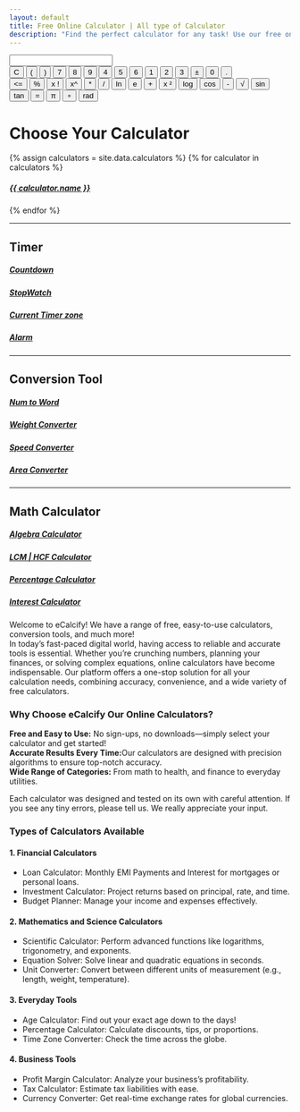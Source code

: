 ```yaml
---
layout: default
title: Free Online Calculator | All type of Calculator
description: "Find the perfect calculator for any task! Use our free online calculators for finance, health, math, fitness, and more. Fast, accurate, and easy to use—all in one place!"
---
```

<!-- Calculator start -->
<div class="calculator">
  <input type="text" id="screen" maxlength="20">
<div class="calc-buttons">

<div class="functions-one">
        <button class="button triggers">C</button>
        <button class="button basic-stuff">(</button>
        <button class="button basic-stuff">)</button>
        <button class="button numbers">7</button>
        <button class="button numbers">8</button>
        <button class="button numbers">9</button>
        <button class="button numbers">4</button>
        <button class="button numbers">5</button>
        <button class="button numbers">6</button>
        <button class="button numbers">1</button>
        <button class="button numbers">2</button>
        <button class="button numbers">3</button>
        <button class="button basic-stuff">±</button>
        <button class="button numbers">0</button>
        <button class="button basic-stuff">.</button>
</div>
    
 <div class="functions-two">
            <button class="button triggers">&#60;=</button>
            <button class="button complex-stuff">%</button>
            <button class="button complex-stuff">x !</button>
            <button class="button complex-stuff">x^</button>
            <button class="button basic-stuff">*</button>
            <button class="button basic-stuff">/</button>
            <button class="button complex-stuff">ln</button>
            <button class="button complex-stuff">e</button>
            <button class="button basic-stuff">+</button>
            <button class="button complex-stuff">x ²</button>
            <button class="button complex-stuff">log</button>
            <button class="button complex-stuff">cos</button>
            <button class="button basic-stuff">-</button>
            <button class="button complex-stuff">√</button>
            <button class="button complex-stuff">sin</button>
            <button class="button complex-stuff">tan</button>
            <button class="button triggers">=</button>
            <button class="button complex-stuff">&#x003C0;</button>
            <button class="button complex-stuff">∘</button>
            <button class="button complex-stuff">rad</button>
        </div>
      </div>
    </div>

<!-- calculator end -->
<div class="container py-5">
    <h1 class="text-center mb-4">Choose Your Calculator</h1>
    <div class="row g-4 p-3 " >
        {% assign calculators = site.data.calculators %}
        {% for calculator in calculators %}
        <div class="col-md-3 g-4 p-3  ">
            <a class="text-decoration-none" href="{{ calculator.link }}">
                <div class="calculator-box text-center">
                    <i class="fa-solid {{ calculator.icon }} fa-2xl py-4" style="color: {{ calculator.color }};"></i>
                    <h5>{{ calculator.name }}</h5>
                </div>
            </a>
        </div>
        {% endfor %}
</div>
<hr>
<h2>Timer</h2>
 <div class="row g-4 p-3 ">

<div class="col-md-3 g-4 p-3  ">
<a class="text-decoration-none" href="/countdown">
                <div class="calculator-box text-center">
                    <i class="fa-solid fa-stopwatch-20 fa-2xl py-4" style="color: #B197FC;"></i>
                    <h5>Countdown</h5>
                </div>
            </a>
  </div>
        
 <div class="col-md-3 g-4 p-3  ">
            <a class="text-decoration-none" href="/stop-watch">
                <div class="calculator-box text-center">
                    <i class="fa-solid fa-stopwatch fa-2xl py-4" style="color: #B197FC;"></i>
                    <h5>StopWatch</h5>
                </div>
            </a>
  </div>
        
 <div class="col-md-3 g-4 p-3  ">
            <a class="text-decoration-none" href="/current-time">
                <div class="calculator-box text-center">
                    <i class="fa-solid fa-clock fa-2xl py-4" style="color: #74C0FC;"></i>
                    <h5>Current Timer zone</h5>
                </div>
            </a>
        </div>
 <div class="col-md-3 g-4 p-3  ">
            <a class="text-decoration-none" href="#">
                <div class="calculator-box text-center">
                    <i class="fa-solid fa-bell fa-2xl py-4" style="color: green;"></i>
                    <h5>Alarm</h5>
                </div>
            </a>
        </div>
 </div>
 <!-- conversion-tool -->
<hr>
<h2>Conversion Tool</h2>
 <div class="row g-4 p-3 ">

<div class="col-md-3 g-4 p-3  ">
<a class="text-decoration-none" href="#">
                <div class="calculator-box text-center">
                    <i class="fa-solid fa-arrow-up-a-z fa-2xl py-4" style="color: #B197FC;"></i>
                    <h5>Num to Word</h5>
                </div>
            </a>
  </div>
        
 <div class="col-md-3 g-4 p-3  ">
            <a class="text-decoration-none" href="#">
                <div class="calculator-box text-center">
                    <i class="fa-solid fa-weight-scale fa-2xl py-4" style="color: #B197FC;"></i>
                    <h5>Weight Converter</h5>
                </div>
            </a>
  </div>

 <div class="col-md-3 g-4 p-3  ">
            <a class="text-decoration-none" href="#">
                <div class="calculator-box text-center">
                    <i class="fa-solid fa-gauge fa-2xl py-4" style="color: #74C0FC;"></i>
                    <h5>Speed Converter</h5>
                </div>
            </a>
        </div>
 <div class="col-md-3 g-4 p-3  ">
            <a class="text-decoration-none" href="#">
                <div class="calculator-box text-center">
                    <i class="fa-solid fa-ruler-combined fa-2xl py-4" style="color: green;"></i>
                    <h5>Area Converter</h5>
                </div>
            </a>
        </div>
 </div>

  
<!-- conversion-tool end-->
<!-- Math Calculator -->
<hr>
<h2>Math Calculator</h2>
 <div class="row g-4 p-3 ">

<div class="col-md-3 g-4 p-3  ">
<a class="text-decoration-none" href="#">
                <div class="calculator-box text-center">
                    <i class="fa-solid fa-circle-plus fa-2xl py-4" style="color: #B197FC;"></i>
                    <h5>Algebra Calculator</h5>
                </div>
            </a>
  </div>
        
 <div class="col-md-3 g-4 p-3  ">
            <a class="text-decoration-none" href="#">
                <div class="calculator-box text-center">
                    <i class="fa-solid fa-circle-xmark fa-2xl py-4" style="color: #B197FC;"></i>
                    <h5>LCM | HCF Calculator</h5>
                </div>
            </a>
  </div>
        
 <div class="col-md-3 g-4 p-3  ">
            <a class="text-decoration-none" href="/percentage-calculator">
                <div class="calculator-box text-center">
                    <i class="fa-solid fa-percent fa-2xl py-4" style="color: #63E6BE;"></i>
                    <h5>Percentage Calculator</h5>
                </div>
            </a>
        </div>

 <div class="col-md-3 g-4 p-3  ">
            <a class="text-decoration-none" href="#">
                <div class="calculator-box text-center">
                    <i class="fa-solid fa-plus-minus fa-2xl py-4" style="color: green;"></i>
                    <h5>Interest Calculator</h5>
                </div>
            </a>
        </div>
 </div>



<!-- Math Calculator Closed -->

<p>Welcome to eCalcify! We have a range of free, easy-to-use calculators, conversion tools, and much more! <br>In today’s fast-paced digital world, having access to reliable and accurate tools is essential. Whether you’re crunching numbers, planning your finances, or solving complex equations, online calculators have become indispensable. Our platform offers a one-stop solution for all your calculation needs, combining accuracy, convenience, and a wide variety of free calculators.</p>

 <h3>Why Choose eCalcify Our Online Calculators?</h3><p><strong>Free and Easy to Use:</strong> No sign-ups, no downloads—simply select your calculator and get started!<br><strong>Accurate Results Every Time:</strong>Our calculators are designed with precision algorithms to ensure top-notch accuracy.<br><strong>Wide Range of Categories:</strong> From math to health, and finance to everyday utilities.</p><p>Each calculator was designed and tested on its own with careful attention. If you see any tiny errors, please tell us. We really appreciate your input.</p>

<h3><strong>Types of Calculators Available</strong></h3>

<h4><strong>1. Financial Calculators</strong></h4><ul><li>Loan Calculator: Monthly EMI Payments and Interest for mortgages or personal loans.</li><li>Investment Calculator: Project returns based on principal, rate, and time.</li><li>Budget Planner: Manage your income and expenses effectively.</li></ul>

 <h4><strong>2. Mathematics and Science Calculators</strong></h4><ul><li>Scientific Calculator: Perform advanced functions like logarithms, trigonometry, and exponents.</li> <li>Equation Solver: Solve linear and quadratic equations in seconds.</li><li>Unit Converter: Convert between different units of measurement (e.g., length, weight, temperature).</li></ul>

 <h4><strong>3. Everyday Tools</strong></h4><ul><li>Age Calculator: Find out your exact age down to the days!</li><li>Percentage Calculator: Calculate discounts, tips, or proportions.</li><li>Time Zone Converter: Check the time across the globe.</li></ul>
<h4><strong>4. Business Tools</strong></h4><ul><li>Profit Margin Calculator: Analyze your business’s profitability.</li><li>Tax Calculator: Estimate tax liabilities with ease.</li>
<li>Currency Converter: Get real-time exchange rates for global currencies.</li></ul>
</div>
<script src="{{ '/assets/js/scientific-calculator.js' | relative_url }}"></script>